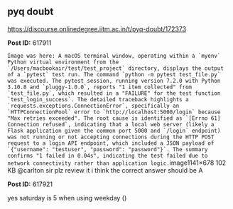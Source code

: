 ## pyq doubt
https://discourse.onlinedegree.iitm.ac.in/t/pyq-doubt/172373


**Post ID:** 617911

```Image was here: A macOS terminal window, operating within a `myenv` Python virtual environment from the `/Users/macbookair/test/test_project` directory, displays the output of a `pytest` test run. The command `python -m pytest test_file.py` was executed. The pytest session, running version 7.2.0 with Python 3.10.8 and `pluggy-1.0.0`, reports "1 item collected" from `test_file.py`, which resulted in a "FAILURE" for the test function `test_login_success`. The detailed traceback highlights a `requests.exceptions.ConnectionError`, specifically an `HTTPConnectionPool` error to `http://localhost:5000/login` because "Max retries exceeded". The root cause is identified as `[Errno 61] Connection refused`, indicating that a local web server (likely a Flask application given the common port 5000 and `/login` endpoint) was not running or not accepting connections during the HTTP POST request to a login API endpoint, which included a JSON payload of `{"username": "testuser", "password": "password"}`. The summary confirms "1 failed in 0.04s", indicating the test failed due to network connectivity rather than application logic.```image1141×678 102 KB
@carlton sir plz review it
i think the correct answer should be A

**Post ID:** 617921

yes saturday is 5 when using weekday ()
